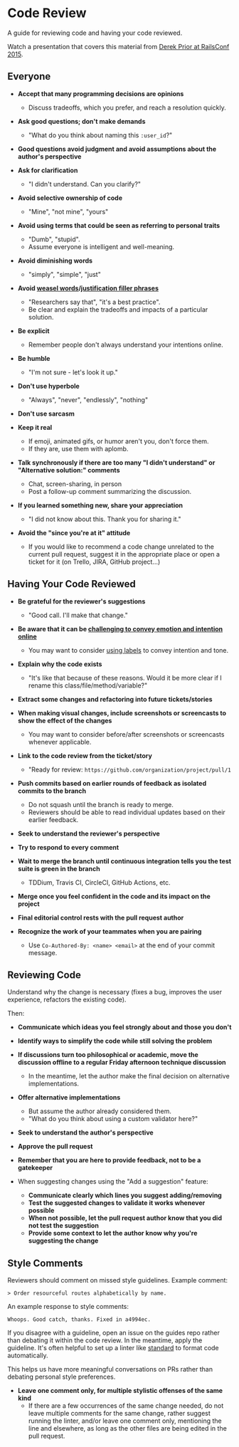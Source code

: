# Code Review

A guide for reviewing code and having your code reviewed.

Watch a presentation that covers this material from [Derek Prior at RailsConf 2015](https://www.youtube.com/watch?v=PJjmw9TRB7s).

## Everyone

- **Accept that many programming decisions are opinions**
  - Discuss tradeoffs, which you prefer, and reach a resolution quickly.

- **Ask good questions; don't make demands**
  - "What do you think about naming this `:user_id`?"

- **Good questions avoid judgment and avoid assumptions about the author's
  perspective**
- **Ask for clarification**
  - "I didn't understand. Can you clarify?"

- **Avoid selective ownership of code**
  - "Mine", "not mine", "yours"

- **Avoid using terms that could be seen as referring to personal traits**
  - "Dumb", "stupid".
  - Assume everyone is intelligent and well-meaning.

- **Avoid diminishing words**
  - "simply", "simple", "just"

- **Avoid [weasel words]/[justification filler phrases]**
  - "Researchers say that", "it's a best practice".
  - Be clear and explain the tradeoffs and impacts of a particular solution.

- **Be explicit**
  - Remember people don't always understand your intentions online.

- **Be humble**
  - "I'm not sure - let's look it up."

- **Don't use hyperbole**
  - "Always", "never", "endlessly", "nothing"

- **Don't use sarcasm**
- **Keep it real**
  - If emoji, animated gifs, or humor aren't you, don't force them.
  - If they are, use them with aplomb.

- **Talk synchronously if there are too many "I didn't understand" or "Alternative solution:" comments**
  - Chat, screen-sharing, in person
  - Post a follow-up comment summarizing the discussion.

- **If you learned something new, share your appreciation**
  - "I did not know about this. Thank you for sharing it."

- **Avoid the "since you're at it" attitude**
  - If you would like to recommend a code change unrelated to the current
  pull request, suggest it in the appropriate place or open a ticket for it
  (on Trello, JIRA, GitHub project...)

## Having Your Code Reviewed

- **Be grateful for the reviewer's suggestions**
  - "Good call. I'll make that change."

- **Be aware that it can be [challenging to convey emotion and intention online]**
  - You may want to consider [using labels] to convey intention and tone.

- **Explain why the code exists**
  - "It's like that because of these reasons. Would it be more clear if I rename this class/file/method/variable?"

- **Extract some changes and refactoring into future tickets/stories**
- **When making visual changes, include screenshots or screencasts to show the effect of the changes**
  - You may want to consider before/after screenshots or screencasts whenever applicable.

- **Link to the code review from the ticket/story**
  - "Ready for review: `https://github.com/organization/project/pull/1`

- **Push commits based on earlier rounds of feedback as isolated commits to the branch**
  - Do not squash until the branch is ready to merge.
  - Reviewers should be able to read individual updates based on their earlier feedback.

- **Seek to understand the reviewer's perspective**
- **Try to respond to every comment**
- **Wait to merge the branch until continuous integration tells you the test suite is green in the branch**
  - TDDium, Travis CI, CircleCI, GitHub Actions, etc.

- **Merge once you feel confident in the code and its impact on the project**
- **Final editorial control rests with the pull request author**

- **Recognize the work of your teammates when you are pairing**
  - Use `Co-Authored-By: <name> <email>` at the end of your commit message.

## Reviewing Code

Understand why the change is necessary (fixes a bug, improves the user experience, refactors the existing code).

Then:

- **Communicate which ideas you feel strongly about and those you don't**
- **Identify ways to simplify the code while still solving the problem**
- **If discussions turn too philosophical or academic, move the discussion offline to a regular Friday afternoon technique discussion**
  - In the meantime, let the author make the final decision on alternative implementations.

- **Offer alternative implementations**
  - But assume the author already considered them.
  - "What do you think about using a custom validator here?"

- **Seek to understand the author's perspective**
- **Approve the pull request**
- **Remember that you are here to provide feedback, not to be a gatekeeper**
- When suggesting changes using the "Add a suggestion" feature:
  - **Communicate clearly which lines you suggest adding/removing**
  - **Test the suggested changes to validate it works whenever possible**
  - **When not possible, let the pull request author know that you did not test the suggestion**
  - **Provide some context to let the author know why you're suggesting the change**

## Style Comments

Reviewers should comment on missed style guidelines. Example comment:

    > Order resourceful routes alphabetically by name.

An example response to style comments:

    Whoops. Good catch, thanks. Fixed in a4994ec.

If you disagree with a guideline, open an issue on the guides repo rather than debating it within the code review. In the meantime, apply the guideline. It's often helpful to set up a linter like [standard] to format code automatically.

This helps us have more meaningful conversations on PRs rather than debating personal style preferences.

- **Leave one comment only, for multiple stylistic offenses of the same kind**
  - If there are a few occurrences of the same change needed, do not
  leave multiple comments for the same change, rather suggest running the linter,
  and/or leave one comment only, mentioning the line and elsewhere,
  as long as the other files are being edited in the pull request.

[challenging to convey emotion and intention online]: https://thoughtbot.com/blog/empathy-online
[using labels]: https://conventionalcomments.org
[standard]: https://github.com/testdouble/standard
[weasel words]: https://en.wikipedia.org/wiki/Weasel_word
[justification filler phrases]: https://serce.me/posts/2025-05-19-justification-filler-phrases
